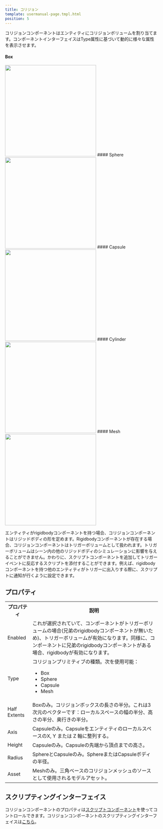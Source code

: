 ```yaml
---
title: コリジョン
template: usermanual-page.tmpl.html
position: 5
---
```


コリジョンコンポーネントはエンティティにコリジョンボリュームを割り当てます。コンポーネントインターフェイスはType属性に基づいて動的に様々な属性を表示させます。 

#### Box
<img src="/images/user-manual/components/component-collision-box.jpg" style="width: 300px" />
#### Sphere
<img src="/images/user-manual/components/component-collision-sphere.jpg" style="width: 300px" />
#### Capsule
<img src="/images/user-manual/components/component-collision-capsule.jpg" style="width: 300px" />
#### Cylinder
<img src="/images/user-manual/components/component-collision-cylinder.jpg" style="width: 300px" />
#### Mesh
<img src="/images/user-manual/components/component-collision-mesh.jpg" style="width: 300px" />

エンティティがrigidbodyコンポーネントを持つ場合、コリジョンコンポーネントはリジッドボディの形を定めます。Rigidbodyコンポーネントが存在する場合、コリジョンコンポーネントはトリガーボリュームとして扱われます。トリガーボリュームはシーン内の他のリジッドボディのシミュレーションに影響を与えることができません。かわりに、スクリプトコンポーネントを追加してトリガーイベントに反応するスクリプトを添付することができます。例えば、rigidbodyコンポーネントを持つ他のエンティティがトリガーに出入りする際に、スクリプトに通知が行くように設定できます。

## プロパティ

<table class="table table-striped">
    <col class="property-name"></col>
    <col class="property-description"></col>
    <tr><th>プロパティ</th><th>説明</th></tr>
    <tr><td>Enabled</td><td>これが選択されていて、コンポーネントがトリガーボリュームの場合(兄弟のrigidbodyコンポーネントが無いため)、トリガーボリュームが有効になります。同様に、コンポーネントに兄弟のrigidbodyコンポーネントがある場合、rigidbodyが有効になります。</td></tr>
    <tr><td>Type</td><td>コリジョンプリミティブの種類。次を使用可能：<ul><li>Box</li><li>Sphere</li><li>Capsule</li><li>Mesh</li></ul></td></tr>
    <tr><td>Half Extents</td><td>Boxのみ。コリジョンボックスの長さの半分。これは3次元のベクターです：ローカルスペースの幅の半分、高さの半分、奥行きの半分。</td></tr>
    <tr><td>Axis</td><td>Capsuleのみ。CapsuleをエンティティのローカルスペースのX, Y または Z 軸に整列する。</td></tr>
    <tr><td>Height</td><td>Capsuleのみ。Capsuleの先端から頂点までの高さ。</td></tr>
    <tr><td>Radius</td><td>SphereとCapsuleのみ。SphereまたはCapsuleボディの半径。</td></tr>
    <tr><td>Asset</td><td>Meshのみ。三角ベースのコリジョンメッシュのソースとして使用されるモデルアセット。</td></tr>
</table>

## スクリプティングインターフェイス

コリジョンコンポーネントのプロパティは[スクリプトコンポーネント][6]を使ってコントロールできます。コリジョンコンポーネントのスクリプティングインターフェイスは[こちら][7]。

[6]: /user-manual/packs/components/script
[7]: /engine/api/stable/symbols/pc.CollisionComponent.html

[1]: /images/platform/component_collisionbox.png
[2]: /images/platform/component_collisionsphere.png
[3]: /images/platform/component_collisioncapsule.png
[4]: /images/platform/component_collisioncylinder.png
[5]: /images/platform/component_collisionmesh.png

